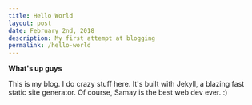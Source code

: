 ```yaml
---
title: Hello World
layout: post
date: February 2nd, 2018
description: My first attempt at blogging
permalink: /hello-world
---
```


**What's up guys**

This is my blog. I do crazy stuff here. It's built with Jekyll, a blazing fast static site generator. Of course, Samay is the best web dev ever. :)
